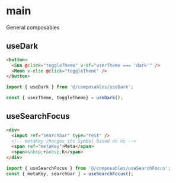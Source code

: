 # main

General composables

## useDark

```html
<button>
  <Sun @click="toggleTheme" v-if="userTheme === 'dark'" />
  <Moon v-else @click="toggleTheme" />
</button>
```

```js
import { useDark } from '@/composables/useDark';

const { userTheme, toggleTheme} = useDark();

```

## useSearchFocus

```html
<div>
  <input ref="searchbar" type="text" />
  <!-- metaKey changes its Symbol based on os -->
  <span ref="metaKey">Meta</span>
  <span>&nbsp;+&nbsp;K</span>
</div>
```

```js
import { useSearchFocus } from '@/composables/useSearchFocus';
const { metaKey, searchbar } = useSearchFocus();
```
